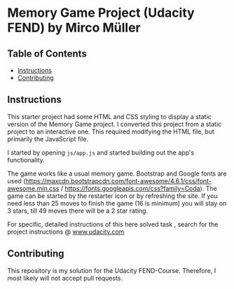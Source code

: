 # Memory Game Project (Udacity FEND) by Mirco Müller

## Table of Contents

* [Instructions](#instructions)
* [Contributing](#contributing)

## Instructions

This starter project had some HTML and CSS styling to display a static version of the Memory Game project. I converted this project from a static project to an interactive one. This required modifying the HTML file, but primarily the JavaScript file.

I started by opening `js/app.js` and started building out the app's functionality.

The game works like a usual memory game. Bootstrap and Google fonts are used (https://maxcdn.bootstrapcdn.com/font-awesome/4.6.1/css/font-awesome.min.css / https://fonts.googleapis.com/css?family=Coda).
The game can be started by the restarter icon or by refreshing the site. If you need less than 25 moves to finish the game (16 is minimum) you will stay on 3 stars, till 49 moves there will be a 2 star rating.

For specific, detailed instructions of this here solved task , search for the project instructions @ www.udacity.com

## Contributing

This repository is my solution for the Udacity FEND-Course. Therefore, I most likely will not accept pull requests.
